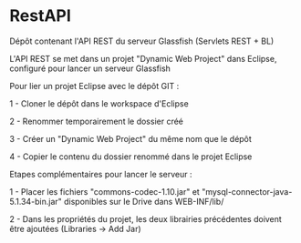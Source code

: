 # RestAPI
Dépôt contenant l'API REST du serveur Glassfish (Servlets REST + BL)

L'API REST se met dans un projet "Dynamic Web Project" dans Eclipse, configuré pour lancer un serveur Glassfish


Pour lier un projet Eclipse avec le dépôt GIT :

1 - Cloner le dépôt dans le workspace d'Eclipse

2 - Renommer temporairement le dossier créé

3 - Créer un "Dynamic Web Project" du même nom que le dépôt

4 - Copier le contenu du dossier renommé dans le projet Eclipse


Etapes complémentaires pour lancer le serveur :


1 - Placer les fichiers "commons-codec-1.10.jar" et "mysql-connector-java-5.1.34-bin.jar" disponibles sur le Drive dans WEB-INF/lib/

2 - Dans les propriétés du projet, les deux librairies précédentes doivent être ajoutées (Libraries -> Add Jar)
